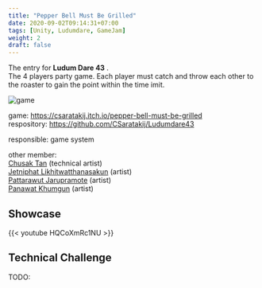 ```yaml
---
title: "Pepper Bell Must Be Grilled"
date: 2020-09-02T09:14:31+07:00
tags: [Unity, Ludumdare, GameJam]
weight: 2
draft: false
---
```


The entry for __Ludum Dare 43__ . \
The 4 players party game. Each player must catch and throw each other to the roaster to gain the point within the time imit.

![game](/img/pb-intro.png)

<!--more-->

game: https://csaratakij.itch.io/pepper-bell-must-be-grilled \
respository: https://github.com/CSaratakij/Ludumdare43

responsible: game system

other member: \
[Chusak Tan](mailto:chusak_saetan@hotmail.com) (technical artist) \
[Jetniphat Likhitwatthanasakun](mailto:jetniphatoat@gmail.com) (artist) \
[Pattarawut Jarupramote](mailto:jmpt.pattarawut@gmail.com) (artist) \
[Panawat Khumgun](mailto:chikakito39@gmail.com) (artist)

## Showcase
{{< youtube HQCoXmRc1NU >}}

## Technical Challenge
TODO:

